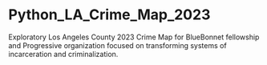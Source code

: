 # Python_LA_Crime_Map_2023
Exploratory Los Angeles County 2023 Crime Map for BlueBonnet fellowship and Progressive organization focused on transforming systems of incarceration and criminalization.
